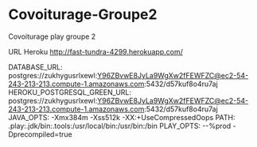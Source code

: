 Covoiturage-Groupe2
===================

Covoiturage play groupe 2

URL Heroku http://fast-tundra-4299.herokuapp.com/

DATABASE_URL:                postgres://zukhygusrlxewl:Y96ZBvwE8JyLa9WgXw2fFEWFZC@ec2-54-243-213-213.compute-1.amazonaws.com:5432/d57kuf8o4ru7aj
HEROKU_POSTGRESQL_GREEN_URL: postgres://zukhygusrlxewl:Y96ZBvwE8JyLa9WgXw2fFEWFZC@ec2-54-243-213-213.compute-1.amazonaws.com:5432/d57kuf8o4ru7aj
JAVA_OPTS:                   -Xmx384m -Xss512k -XX:+UseCompressedOops
PATH:                        .play:.jdk/bin:.tools:/usr/local/bin:/usr/bin:/bin
PLAY_OPTS:                   --%prod -Dprecompiled=true
